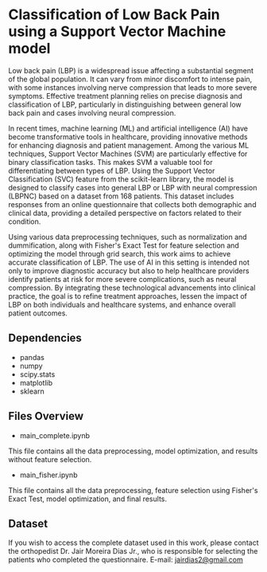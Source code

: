 # Classification of Low Back Pain using a Support Vector Machine model

Low back pain (LBP) is a widespread issue affecting a substantial segment of the global population. It can vary from minor discomfort to intense pain, with some instances involving nerve compression that leads to more severe symptoms. Effective treatment planning relies on precise diagnosis and classification of LBP, particularly in distinguishing between general low back pain and cases involving neural compression.

In recent times, machine learning (ML) and artificial intelligence (AI) have become transformative tools in healthcare, providing innovative methods for enhancing diagnosis and patient management. Among the various ML techniques, Support Vector Machines (SVM) are particularly effective for binary classification tasks. This makes SVM a valuable tool for differentiating between types of LBP. Using the Support Vector Classification (SVC) feature from the scikit-learn library, the model is designed to classify cases into general LBP or LBP with neural compression (LBPNC) based on a dataset from 168 patients. This dataset includes responses from an online questionnaire that collects both demographic and clinical data, providing a detailed perspective on factors related to their condition.

Using various data preprocessing techniques, such as normalization and dummification, along with Fisher's Exact Test for feature selection and optimizing the model through grid search, this work aims to achieve accurate classification of LBP. The use of AI in this setting is intended not only to improve diagnostic accuracy but also to help healthcare providers identify patients at risk for more severe complications, such as neural compression. By integrating these technological advancements into clinical practice, the goal is to refine treatment approaches, lessen the impact of LBP on both individuals and healthcare systems, and enhance overall patient outcomes.

## Dependencies 
* pandas
* numpy
* scipy.stats
* matplotlib
* sklearn

## Files Overview

* main_complete.ipynb
  
This file contains all the data preprocessing, model optimization, and results without feature selection.

* main_fisher.ipynb
  
This file contains all the data preprocessing, feature selection using Fisher's Exact Test, model optimization, and final results.

## Dataset

If you wish to access the complete dataset used in this work, please contact the orthopedist Dr. Jair Moreira Dias Jr., who is responsible for selecting the patients who completed the questionnaire. 
E-mail: jairdias2@gmail.com
